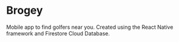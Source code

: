 # Brogey
Mobile app to find golfers near you. Created using the React Native framework and Firestore Cloud Database. 
